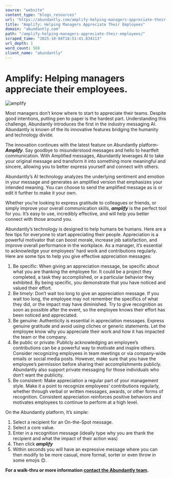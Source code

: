 ```yaml
---
source: "website"
content_type: "blogs_resources"
url: "https://abundantly.com/amplify-helping-managers-appreciate-their-employees/"
title: "Amplify: Helping Managers Appreciate Their Employees"
domain: "abundantly.com"
path: "/amplify-helping-managers-appreciate-their-employees/"
scraped_time: "2025-10-04T18:51:41.834113"
url_depth: 1
word_count: 588
client_name: "abundantly"
---
```


# Amplify: Helping managers appreciate their employees.

![amplify](https://abundantly.com/wp-content/uploads/2023/04/amplify-300x204.png)

Most managers don’t know where to start to appreciate their teams. Despite good intentions, putting pen to paper is the hardest part. Understanding this challenge, Abundantly introduces the first in the industry messaging AI. Abundantly is known of the its innovative features bridging the humanity and technology divide.

The innovation continues with the latest feature on Abundantly platform- **_Amplify_**. Say goodbye to misunderstood messages and hello to heartfelt communication. With Amplified messages, Abundantly leverages AI to take your original message and transform it into something more meaningful and sincere, allowing you to better express yourself and connect with others.  

Abundantly’s AI technology analyzes the underlying sentiment and emotion in your message and generates an amplified version that emphasizes your intended meaning. You can choose to send the amplified message as is or edit it further to make it your own.  

Whether you’re looking to express gratitude to colleagues or friends, or simply improve your overall communication skills, **_amplify_** is the perfect tool for you. It’s easy to use, incredibly effective, and will help you better connect with those around you.  

Abundantly’s technology is designed to help humans be humans. Here are a few tips for everyone to start appreciating their people. Appreciation is a powerful motivator that can boost morale, increase job satisfaction, and improve overall performance in the workplace. As a manager, it’s essential to acknowledge your employees’ hard work and contributions regularly. Here are some tips to help you give effective appreciation messages:

1.  Be specific: When giving an appreciation message, be specific about what you are thanking the employee for. It could be a project they completed, a task they accomplished, or a particular behavior they exhibited. By being specific, you demonstrate that you have noticed and valued their effort.
2.  Be timely: Don’t wait too long to give an appreciation message. If you wait too long, the employee may not remember the specifics of what they did, or the impact may have diminished. Try to give recognition as soon as possible after the event, so the employee knows their effort has been noticed and appreciated.
3.  Be genuine: Authenticity is essential in appreciation messages. Express genuine gratitude and avoid using cliches or generic statements. Let the employee know why you appreciate their work and how it has impacted the team or the company.
4.  Be public or private: Publicly acknowledging an employee’s contributions can be a powerful way to motivate and inspire others. Consider recognizing employees in team meetings or via company-wide emails or social media posts. However, make sure that you have the employee’s permission before sharing their accomplishments publicly. Abundantly also support private messaging for those individuals who don’t want the publicity.
5.  Be consistent: Make appreciation a regular part of your management style. Make it a point to recognize employees’ contributions regularly, whether through verbal or written messages, awards, or other forms of recognition. Consistent appreciation reinforces positive behaviors and motivates employees to continue to perform at a high level.

On the Abundantly platform, It’s simple:

1.  Select a recipient for an On-the-Spot message.  
2.  Select a core value.  
3.  Enter in a recognition message (ideally type why you are thank the recipient and what the impact of their action was)  
4.  Then click **_amplify_**  
5.  Within seconds you will have an expressive message where you can then modify to be more casual, more formal, sorter or even throw in some emojis 😊.  

**For a walk-thru or more information [contact the Abundantly team](https://abundantly.com/contact-us/).**